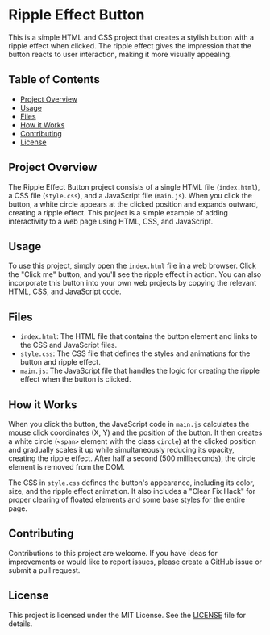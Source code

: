 # Ripple Effect Button

This is a simple HTML and CSS project that creates a stylish button with a ripple effect when clicked. The ripple effect gives the impression that the button reacts to user interaction, making it more visually appealing.

## Table of Contents

- [Project Overview](#project-overview)
- [Usage](#usage)
- [Files](#files)
- [How it Works](#how-it-works)
- [Contributing](#contributing)
- [License](#license)

## Project Overview

The Ripple Effect Button project consists of a single HTML file (`index.html`), a CSS file (`style.css`), and a JavaScript file (`main.js`). When you click the button, a white circle appears at the clicked position and expands outward, creating a ripple effect. This project is a simple example of adding interactivity to a web page using HTML, CSS, and JavaScript.

## Usage

To use this project, simply open the `index.html` file in a web browser. Click the "Click me" button, and you'll see the ripple effect in action. You can also incorporate this button into your own web projects by copying the relevant HTML, CSS, and JavaScript code.

## Files

- `index.html`: The HTML file that contains the button element and links to the CSS and JavaScript files.
- `style.css`: The CSS file that defines the styles and animations for the button and ripple effect.
- `main.js`: The JavaScript file that handles the logic for creating the ripple effect when the button is clicked.

## How it Works

When you click the button, the JavaScript code in `main.js` calculates the mouse click coordinates (X, Y) and the position of the button. It then creates a white circle (`<span>` element with the class `circle`) at the clicked position and gradually scales it up while simultaneously reducing its opacity, creating the ripple effect. After half a second (500 milliseconds), the circle element is removed from the DOM.

The CSS in `style.css` defines the button's appearance, including its color, size, and the ripple effect animation. It also includes a "Clear Fix Hack" for proper clearing of floated elements and some base styles for the entire page.

## Contributing

Contributions to this project are welcome. If you have ideas for improvements or would like to report issues, please create a GitHub issue or submit a pull request.

## License

This project is licensed under the MIT License. See the [LICENSE](LICENSE) file for details.
